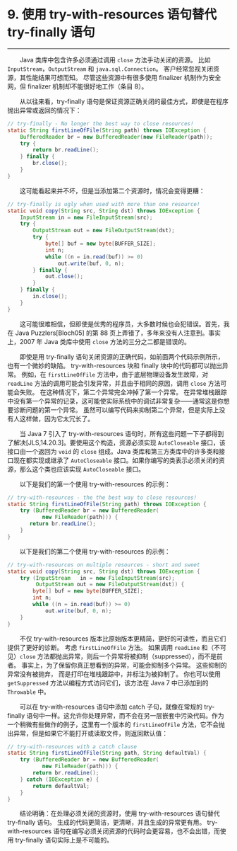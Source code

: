 # 9. 使用 try-with-resources 语句替代 try-finally 语句

---
　　Java 类库中包含许多必须通过调用 `close` 方法手动关闭的资源。 比如 `InputStream`，`OutputStream` 和 `java.sql.Connection`。 客户经常忽视关闭资源，其性能结果可想而知。 尽管这些资源中有很多使用 finalizer 机制作为安全网，但 finalizer 机制却不能很好地工作（条目 8）。

　　从以往来看，try-finally 语句是保证资源正确关闭的最佳方式，即使是在程序抛出异常或返回的情况下：

```Java
// try-finally - No longer the best way to close resources!
static String firstLineOfFile(String path) throws IOException {
    BufferedReader br = new BufferedReader(new FileReader(path));
    try {
        return br.readLine();
    } finally {
        br.close();
    }
}
```

　　这可能看起来并不坏，但是当添加第二个资源时，情况会变得更糟：

```Java
// try-finally is ugly when used with more than one resource!
static void copy(String src, String dst) throws IOException {
    InputStream in = new FileInputStream(src);
    try {
        OutputStream out = new FileOutputStream(dst);
        try {
            byte[] buf = new byte[BUFFER_SIZE];
            int n;
            while ((n = in.read(buf)) >= 0)
                out.write(buf, 0, n);
        } finally {
            out.close();
        }
    } finally {
        in.close();
    }
}
```
　　这可能很难相信，但即使是优秀的程序员，大多数时候也会犯错误。首先，我在 Java Puzzlers[Bloch05] 的第 88 页上弄错了，多年来没有人注意到。事实上，2007 年 Java 类库中使用 `close` 方法的三分之二都是错误的。

　　即使是用 try-finally 语句关闭资源的正确代码，如前面两个代码示例所示，也有一个微妙的缺陷。 try-with-resources 块和 finally 块中的代码都可以抛出异常。 例如，在 `firstLineOfFile` 方法中，由于底层物理设备发生故障，对 `readLine` 方法的调用可能会引发异常，并且由于相同的原因，调用 `close` 方法可能会失败。 在这种情况下，第二个异常完全冲掉了第一个异常。 在异常堆栈跟踪中没有第一个异常的记录，这可能使实际系统中的调试非常复杂——通常这是你想要诊断问题的第一个异常。 虽然可以编写代码来抑制第二个异常，但是实际上没有人这样做，因为它太冗长了。

　　当 Java 7 引入了 try-with-resources 语句时，所有这些问题一下子都得到了解决[JLS,14.20.3]。要使用这个构造，资源必须实现 `AutoCloseable` 接口，该接口由一个返回为 `void` 的 `close` 组成。Java 类库和第三方类库中的许多类和接口现在都实现或继承了 `AutoCloseable` 接口。如果你编写的类表示必须关闭的资源，那么这个类也应该实现 `AutoCloseable` 接口。

　　以下是我们的第一个使用 try-with-resources 的示例：

```Java
// try-with-resources - the the best way to close resources!
static String firstLineOfFile(String path) throws IOException {
    try (BufferedReader br = new BufferedReader(
           new FileReader(path))) {
       return br.readLine();
    }
}
```

　　以下是我们的第二个使用 try-with-resources 的示例：

```Java
// try-with-resources on multiple resources - short and sweet
static void copy(String src, String dst) throws IOException {
    try (InputStream   in = new FileInputStream(src);
         OutputStream out = new FileOutputStream(dst)) {
        byte[] buf = new byte[BUFFER_SIZE];
        int n;
        while ((n = in.read(buf)) >= 0)
            out.write(buf, 0, n);
    }
}
```
　　不仅 try-with-resources 版本比原始版本更精简，更好的可读性，而且它们提供了更好的诊断。 考虑 `firstLineOfFile` 方法。 如果调用 `readLine` 和（不可见）`close` 方法都抛出异常，则后一个异常将被抑制（suppressed），而不是前者。 事实上，为了保留你真正想看到的异常，可能会抑制多个异常。 这些抑制的异常没有被抛弃， 而是打印在堆栈跟踪中，并标注为被抑制了。 你也可以使用 `getSuppressed` 方法以编程方式访问它们，该方法在 Java 7 中已添加到的 `Throwable` 中。

　　可以在 try-with-resources 语句中添加 catch 子句，就像在常规的 try-finally 语句中一样。这允许你处理异常，而不会在另一层嵌套中污染代码。作为一个稍微有些做作的例子，这里有一个版本的 `firstLineOfFile` 方法，它不会抛出异常，但是如果它不能打开或读取文件，则返回默认值：


```Java
// try-with-resources with a catch clause
static String firstLineOfFile(String path, String defaultVal) {
    try (BufferedReader br = new BufferedReader(
           new FileReader(path))) {
        return br.readLine();
    } catch (IOException e) {
        return defaultVal;
    }
}
```

　　结论明确：在处理必须关闭的资源时，使用 try-with-resources 语句替代 try-finally 语句。 生成的代码更简洁，更清晰，并且生成的异常更有用。 try-with-resources 语句在编写必须关闭资源的代码时会更容易，也不会出错，而使用 try-finally 语句实际上是不可能的。


